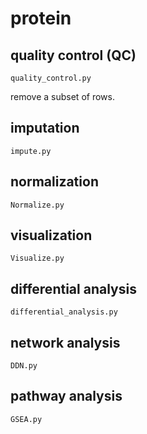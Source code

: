 # protein  

## quality control (QC)

`quality_control.py`

remove a subset of rows. 


## imputation 

`impute.py` 

## normalization 

`Normalize.py`


## visualization 

`Visualize.py`


## differential analysis 

`differential_analysis.py`


## network analysis 

`DDN.py`

## pathway analysis 

`GSEA.py`


